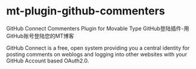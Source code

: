 # mt-plugin-github-commenters
GitHub Connect Commenters Plugin for Movable Type
GitHub登陆插件-用GitHub账号登陆您的MT博客


 GitHub Connect is a free, open system providing you a central identity for posting comments on weblogs and logging into other websites with your GitHub Account based OAuth2.0. 
